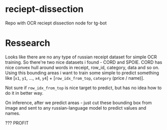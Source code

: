 # reciept-dissection
Repo with OCR reciept dissection node for tg-bot

# Ressearch
Looks like there are no any type of russian receipt dataset for simple OCR training. So there're two nice datasets i found - CORD and SPOIE. CORD has nice convex hull around words in receipt, row_id, category, data and so on. Using this bounding areas i want to train some simple to predict something like [`x1`, `y1`, ..., `x4`, `y4`] + [`row_idx_from_top`, `category` (price / name)]. 

Not sure if `row_idx_from_top` is nice target to predict, but has no idea how to do it in better way.

On inference, after we predict areas - just cut these bounding box from image and sent to any russian-language model to predict values and names.

???
PROFIT
